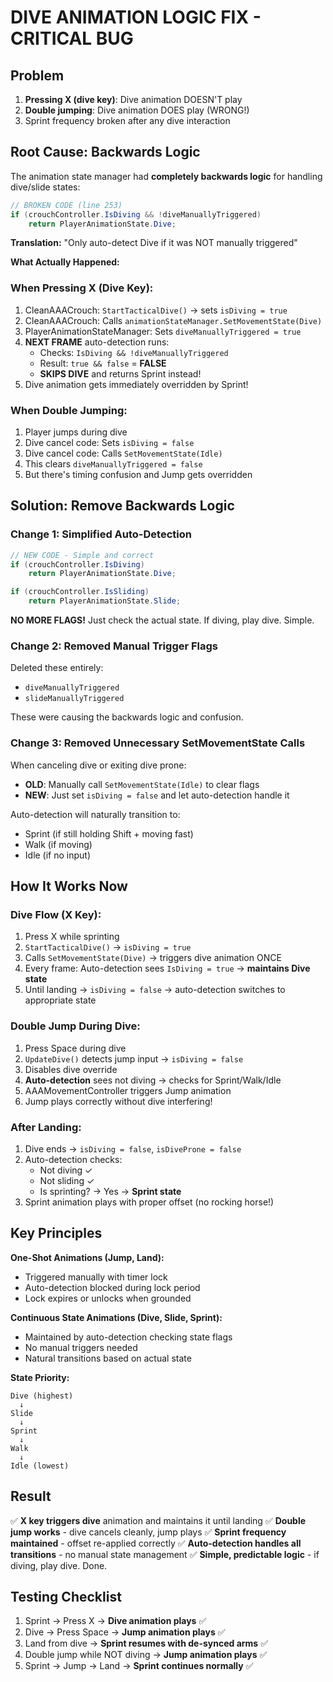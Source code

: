 # DIVE ANIMATION LOGIC FIX - CRITICAL BUG

## Problem
1. **Pressing X (dive key)**: Dive animation DOESN'T play
2. **Double jumping**: Dive animation DOES play (WRONG!)
3. Sprint frequency broken after any dive interaction

## Root Cause: Backwards Logic

The animation state manager had **completely backwards logic** for handling dive/slide states:

```csharp
// BROKEN CODE (line 253)
if (crouchController.IsDiving && !diveManuallyTriggered)
    return PlayerAnimationState.Dive;
```

**Translation:** "Only auto-detect Dive if it was NOT manually triggered"

**What Actually Happened:**

### When Pressing X (Dive Key):
1. CleanAAACrouch: `StartTacticalDive()` → sets `isDiving = true`
2. CleanAAACrouch: Calls `animationStateManager.SetMovementState(Dive)`
3. PlayerAnimationStateManager: Sets `diveManuallyTriggered = true`
4. **NEXT FRAME** auto-detection runs:
   - Checks: `IsDiving && !diveManuallyTriggered`
   - Result: `true && false` = **FALSE**
   - **SKIPS DIVE** and returns Sprint instead!
5. Dive animation gets immediately overridden by Sprint!

### When Double Jumping:
1. Player jumps during dive
2. Dive cancel code: Sets `isDiving = false`
3. Dive cancel code: Calls `SetMovementState(Idle)`
4. This clears `diveManuallyTriggered = false`
5. But there's timing confusion and Jump gets overridden

## Solution: Remove Backwards Logic

### Change 1: Simplified Auto-Detection
```csharp
// NEW CODE - Simple and correct
if (crouchController.IsDiving)
    return PlayerAnimationState.Dive;

if (crouchController.IsSliding)
    return PlayerAnimationState.Slide;
```

**NO MORE FLAGS!** Just check the actual state. If diving, play dive. Simple.

### Change 2: Removed Manual Trigger Flags
Deleted these entirely:
- `diveManuallyTriggered`
- `slideManuallyTriggered`

These were causing the backwards logic and confusion.

### Change 3: Removed Unnecessary SetMovementState Calls
When canceling dive or exiting dive prone:
- **OLD**: Manually call `SetMovementState(Idle)` to clear flags
- **NEW**: Just set `isDiving = false` and let auto-detection handle it

Auto-detection will naturally transition to:
- Sprint (if still holding Shift + moving fast)
- Walk (if moving)
- Idle (if no input)

## How It Works Now

### Dive Flow (X Key):
1. Press X while sprinting
2. `StartTacticalDive()` → `isDiving = true`
3. Calls `SetMovementState(Dive)` → triggers dive animation ONCE
4. Every frame: Auto-detection sees `IsDiving = true` → **maintains Dive state**
5. Until landing → `isDiving = false` → auto-detection switches to appropriate state

### Double Jump During Dive:
1. Press Space during dive
2. `UpdateDive()` detects jump input → `isDiving = false`
3. Disables dive override
4. **Auto-detection** sees not diving → checks for Sprint/Walk/Idle
5. AAAMovementController triggers Jump animation
6. Jump plays correctly without dive interfering!

### After Landing:
1. Dive ends → `isDiving = false`, `isDiveProne = false`
2. Auto-detection checks:
   - Not diving ✓
   - Not sliding ✓
   - Is sprinting? → Yes → **Sprint state**
3. Sprint animation plays with proper offset (no rocking horse!)

## Key Principles

**One-Shot Animations (Jump, Land):**
- Triggered manually with timer lock
- Auto-detection blocked during lock period
- Lock expires or unlocks when grounded

**Continuous State Animations (Dive, Slide, Sprint):**
- Maintained by auto-detection checking state flags
- No manual triggers needed
- Natural transitions based on actual state

**State Priority:**
```
Dive (highest)
  ↓
Slide
  ↓
Sprint
  ↓
Walk
  ↓
Idle (lowest)
```

## Result

✅ **X key triggers dive** animation and maintains it until landing
✅ **Double jump works** - dive cancels cleanly, jump plays
✅ **Sprint frequency maintained** - offset re-applied correctly
✅ **Auto-detection handles all transitions** - no manual state management
✅ **Simple, predictable logic** - if diving, play dive. Done.

## Testing Checklist

1. Sprint → Press X → **Dive animation plays** ✅
2. Dive → Press Space → **Jump animation plays** ✅  
3. Land from dive → **Sprint resumes with de-synced arms** ✅
4. Double jump while NOT diving → **Jump animation plays** ✅
5. Sprint → Jump → Land → **Sprint continues normally** ✅
